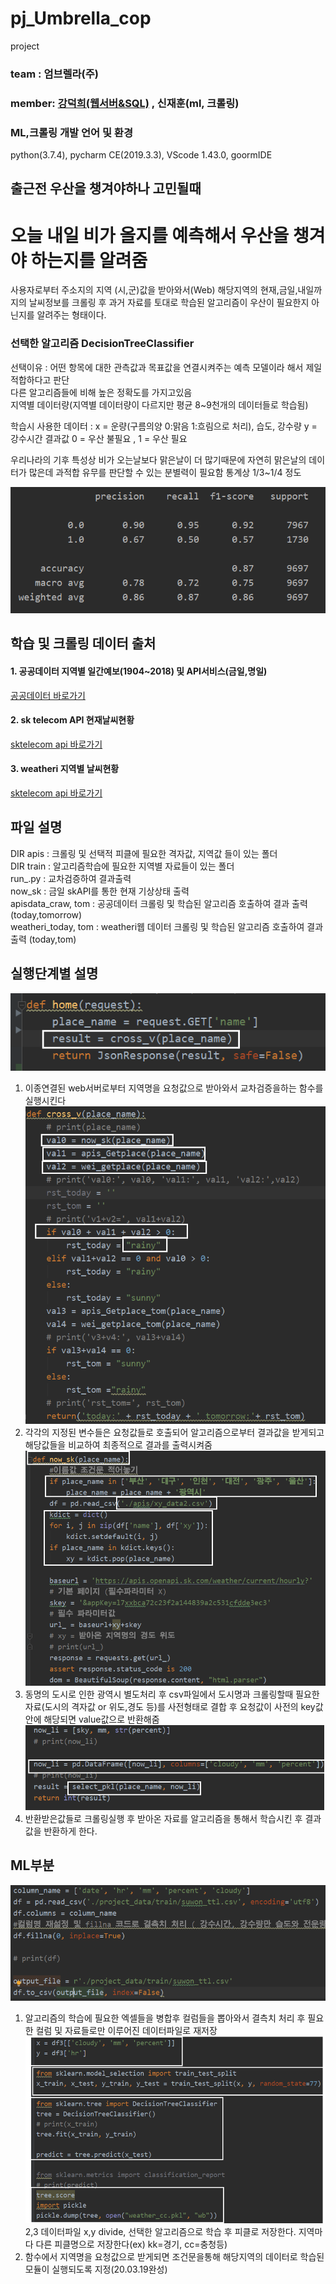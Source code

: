 # pj_Umbrella_cop
project <br/>

### team : 엄브렐라(주)
### member: <a href="https://github.com/getto-dotted">강덕희(웹서버&SQL)</a> , 신재훈(ml, 크롤링)           

### ML,크롤링 개발 언어 및 환경
python(3.7.4),
pycharm CE(2019.3.3),
VScode 1.43.0,
goormIDE

## 출근전 우산을 챙겨야하나 고민될때 

# 오늘 내일 비가 올지를 예측해서 우산을 챙겨야 하는지를 알려줌
사용자로부터 주소지의 지역 (시,군)값을 받아와서(Web) 해당지역의 현재,금일,내일까지의 날씨정보를 크롤링 후 
과거 자료를 토대로 학습된 알고리즘이 우산이 필요한지 아닌지를 알려주는 형태이다.


### 선택한 알고리즘 DecisionTreeClassifier
선택이유 : 어떤 항목에 대한 관측값과 목표값을 연결시켜주는 예측 모델이라 해서 제일 적합하다고 판단 </br>
          다른 알고리즘들에 비해 높은 정확도를 가지고있음  </br>
지역별 데이터량(지역별 데이터량이 다르지만 평균 8~9천개의 데이터들로 학습됨) </br>

학습시 사용한 데이터 :  x = 운량(구름의양 0:맑음 1:흐림으로 처리), 습도, 강수량  y = 강수시간
결과값
0 = 우산 불필요 , 1 = 우산 필요

우리나라의 기후 특성상 비가 오는날보다 맑은날이 더 많기때문에 자연히 맑은날의 데이터가 많은데
과적합 유무를 판단할 수 있는 분별력이 필요함
통계상 1/3~1/4 정도 

<img width="" height="" src='https://github.com/ttlevt/pj_Umbrella_cop/blob/master/readme/rst_kw.png'></img>


## 학습 및 크롤링 데이터 출처
#### 1. 공공데이터 지역별 일간예보(1904~2018) 및 API서비스(금일,명일)
<a href="https://data.kma.go.kr/data/rmt/rmtList.do?code=400&pgmNo=570">공공데이터 바로가기</a>  
#### 2. sk telecom API 현재날씨현황
<a href="https://developers.sktelecom.com/">sktelecom api 바로가기</a>  
#### 3. weatheri 지역별 날씨현황
<a href="https://www.weatheri.co.kr/index.php">sktelecom api 바로가기</a>  




## 파일 설명
DIR apis : 크롤링 및 선택적 피클에 필요한 격자값, 지역값 들이 있는 폴더 </br>
DIR train : 알고리즘학습에 필요한 지역별 자료들이 있는 폴더 </br>
run_.py : 교차검증하여 결과출력 </br>
now_sk : 금일 skAPI를 통한 현재 기상상태 출력 </br>
apisdata_craw,  tom : 공공데이터 크롤링 및 학습된 알고리즘 호출하여 결과 출력(today,tomorrow) </br>
weatheri_today, tom : weatheri웹 데이터 크롤링 및 학습된 알고리즘 호출하여 결과 출력 (today,tom) </br>

## 실행단계별 설명
<img width="" height="" src='https://github.com/ttlevt/pj_Umbrella_cop/blob/master/readme/1.png'></img>
1. 이종연결된 web서버로부터 지역명을 요청값으로 받아와서 교차검증을하는 함수를 실행시킨다
<img width="" height="" src='https://github.com/ttlevt/pj_Umbrella_cop/blob/master/readme/2.png'></img>
2. 각각의 지정된 변수들은 요청값들로 호출되어 알고리즘으로부터 결과값을 받게되고 해당값들을 비교하여 최종적으로 결과를 출력시켜줌
<img width="" height="" src='https://github.com/ttlevt/pj_Umbrella_cop/blob/master/readme/3.png'></img>
3. 동명의 도시로 인한 광역시 별도처리 후 csv파일에서 도시명과 크롤링할때 필요한 자료(도시의 격자값 or 위도,경도 등)를 사전형태로 결합
  후 요청값이 사전의 key값 안에 해당되면 value값으로 반환해줌
<img width="" height="" src='https://github.com/ttlevt/pj_Umbrella_cop/blob/master/readme/4.png'></img>
4. 반환받은값들로 크롤링실행 후 받아온 자료를 알고리즘을 통해서 학습시킨 후 결과값을 반환하게 한다.


## ML부분
<img width="" height="" src='https://github.com/ttlevt/pj_Umbrella_cop/blob/master/readme/ml1.png'></img>
1. 알고리즘의 학습에 필요한 엑셀들을 병합후 컬럼들을 뽑아와서 결측치 처리 후 필요한 컬럼 및 자료들로만 이루어진 데이터파일로 재저장
<img width="" height="" src='https://github.com/ttlevt/pj_Umbrella_cop/blob/master/readme/ml2.png'></img>
2,3 데이터파일 x,y divide, 선택한 알고리즘으로 학습 후 피클로 저장한다.
          지역마다 다른 피클명으로 저장한다(ex) kk=경기, cc=충청등)
<img width="" height="" src=''></img>
4. 함수에서 지역명을 요청값으로 받게되면 조건문을통해 해당지역의 데이터로 학습된 모듈이 실행되도록 지정(20.03.19완성)


